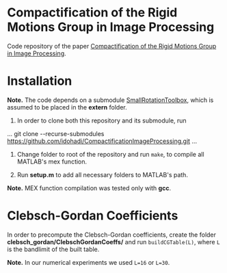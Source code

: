 # Compactification of the Rigid Motions Group in Image Processing

Code repository of the paper [Compactification of the Rigid Motions Group in Image Processing](https://arxiv.org/abs/2106.13505).

# Installation

**Note.** The code depends on a submodule [SmallRotationToolbox](https://github.com/idohadi/SmallRotationToolbox), which is assumed to be placed in the __extern__ folder. 

1. In order to clone both this repository and its submodule, run 

...
git clone --recurse-submodules https://github.com/idohadi/CompactificationImageProcessing.git
...
    
1. Change folder to root of the repository and run `make`, to compile all MATLAB's mex function.

1. Run __setup.m__ to add all necessary folders to MATLAB's path.

**Note.** MEX function compilation was tested only with __gcc__.

# Clebsch-Gordan Coefficients
In order to precompute the Clebsch-Gordan coefficients, create the folder __clebsch_gordan/ClebschGordanCoeffs/__ and run `buildCGTable(L)`, where `L` is the bandlimit of the built table.

**Note.** In our numerical experiments we used `L=16` or `L=30`.
